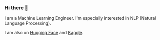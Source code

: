 ### Hi there 👋
I am a Machine Learning Engineer. I'm especially interested in NLP (Natural Language Processing).
<!--
**MedAymenF/MedAymenF** is a ✨ _special_ ✨ repository because its `README.md` (this file) appears on your GitHub profile.

Here are some ideas to get you started:

- 🔭 I’m currently working on ...
- 🌱 I’m currently learning ...
- 👯 I’m looking to collaborate on ...
- 🤔 I’m looking for help with ...
- 💬 Ask me about ...
- 📫 How to reach me: ...
- 😄 Pronouns: ...
- ⚡ Fun fact: ...
-->

<!--
[![MedAymenF's GitHub stats](https://github-readme-stats.vercel.app/api?username=MedAymenF)](https://github.com/anuraghazra/github-readme-stats)
-->

I am also on [Hugging Face](https://huggingface.co/ayymen) and [Kaggle](https://www.kaggle.com/mfarhi).

